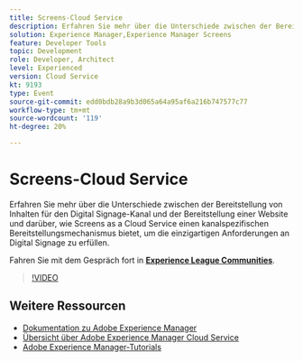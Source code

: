 ```yaml
---
title: Screens-Cloud Service
description: Erfahren Sie mehr über die Unterschiede zwischen der Bereitstellung von Inhalten für den Digital Signage-Kanal und der Bereitstellung einer Website und darüber, wie Screens as a Cloud Service einen kanalspezifischen Bereitstellungsmechanismus bietet, um die einzigartigen Anforderungen an Digital Signage zu erfüllen.
solution: Experience Manager,Experience Manager Screens
feature: Developer Tools
topic: Development
role: Developer, Architect
level: Experienced
version: Cloud Service
kt: 9193
type: Event
source-git-commit: edd0bdb28a9b3d065a64a95af6a216b747577c77
workflow-type: tm+mt
source-wordcount: '119'
ht-degree: 20%

---
```


# Screens-Cloud Service

Erfahren Sie mehr über die Unterschiede zwischen der Bereitstellung von Inhalten für den Digital Signage-Kanal und der Bereitstellung einer Website und darüber, wie Screens as a Cloud Service einen kanalspezifischen Bereitstellungsmechanismus bietet, um die einzigartigen Anforderungen an Digital Signage zu erfüllen.

Fahren Sie mit dem Gespräch fort in **[Experience League Communities](https://adobe.ly/3umX8Be)**.

>[!VIDEO](https://video.tv.adobe.com/v/337885/?quality=12&learn=on&hidetitle=true)

## Weitere Ressourcen

- [Dokumentation zu Adobe Experience Manager ](https://experienceleague.adobe.com/docs/experience-manager-cloud-service.html?lang=de)
- [Übersicht über Adobe Experience Manager Cloud Service](https://experienceleague.adobe.com/docs/experience-manager-cloud-service/overview/home.html?lang=de)
- [Adobe Experience Manager-Tutorials](https://experienceleague.adobe.com/docs/experience-manager-tutorials.html?lang=de)
